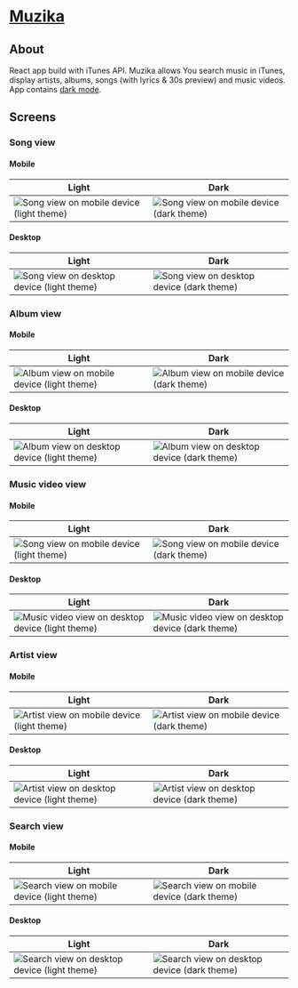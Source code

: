 # [Muzika](https://github.com/jb1905/Muzika)

## About
React app build with iTunes API. Muzika allows You search music in iTunes, display artists, albums, songs (with lyrics & 30s preview) and music videos. App contains [dark mode](https://github.com/jb1905/night.js).

## Screens

### Song view
#### Mobile
| Light | Dark |
|--|--|
| ![Song view on mobile device (light theme)](./docs/assets/song/mobile-light.png) | ![Song view on mobile device (dark theme)](./docs/assets/song/mobile-dark.png) |

#### Desktop
| Light | Dark |
|--|--|
| ![Song view on desktop device (light theme)](./docs/assets/song/desktop-light.png) | ![Song view on desktop device (dark theme)](./docs/assets/song/desktop-dark.png) |

### Album view
#### Mobile
| Light | Dark |
|--|--|
| ![Album view on mobile device (light theme)](./docs/assets/album/mobile-light.png) | ![Album view on mobile device (dark theme)](./docs/assets/album/mobile-dark.png) |

#### Desktop
| Light | Dark |
|--|--|
| ![Album view on desktop device (light theme)](./docs/assets/album/desktop-light.png) | ![Album view on desktop device (dark theme)](./docs/assets/album/desktop-dark.png) |

### Music video view
#### Mobile
| Light | Dark |
|--|--|
| ![Song view on mobile device (light theme)](./docs/assets/music-video/mobile-light.png) | ![Song view on mobile device (dark theme)](./docs/assets/music-video/mobile-dark.png) |

#### Desktop
| Light | Dark |
|--|--|
| ![Music video view on desktop device (light theme)](./docs/assets/music-video/desktop-light.png) | ![Music video view on desktop device (dark theme)](./docs/assets/music-video/desktop-dark.png) |

### Artist view
#### Mobile
| Light | Dark |
|--|--|
| ![Artist view on mobile device (light theme)](./docs/assets/artist/mobile-light.png) | ![Artist view on mobile device (dark theme)](./docs/assets/artist/mobile-dark.png) |

#### Desktop
| Light | Dark |
|--|--|
| ![Artist view on desktop device (light theme)](./docs/assets/artist/desktop-light.png) | ![Artist view on desktop device (dark theme)](./docs/assets/artist/desktop-dark.png) |

### Search view
#### Mobile
| Light | Dark |
|--|--|
| ![Search view on mobile device (light theme)](./docs/assets/search/mobile-light.png) | ![Search view on mobile device (dark theme)](./docs/assets/search/mobile-dark.png) |

#### Desktop
| Light | Dark |
|--|--|
| ![Search view on desktop device (light theme)](./docs/assets/search/desktop-light.png) | ![Search view on desktop device (dark theme)](./docs/assets/search/desktop-dark.png) |

